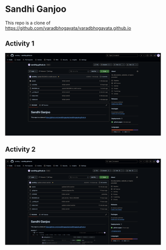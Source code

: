 # Sandhi Ganjoo

This repo is a clone of https://github.com/varadbhogayata/varadbhogayata.github.io

## Activity 1
![Activity 1 Repo Photo](assets/img/readme_pics/activity1.png)

## Activity 2
![Activity 2 Repo Photo](assets/img/readme_pics/activity2.png)